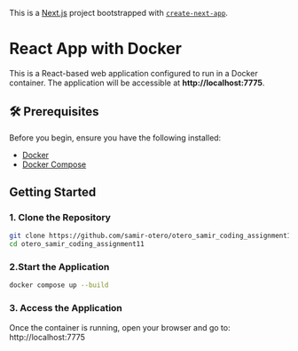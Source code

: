 This is a [Next.js](https://nextjs.org) project bootstrapped with [`create-next-app`](https://github.com/vercel/next.js/tree/canary/packages/create-next-app).

# React App with Docker

This is a React-based web application configured to run in a Docker container. The application will be accessible at **http://localhost:7775**.

## 🛠 Prerequisites

Before you begin, ensure you have the following installed:

- [Docker](https://www.docker.com/products/docker-desktop)
- [Docker Compose](https://docs.docker.com/compose/install/)

## Getting Started

### 1. Clone the Repository
```bash
git clone https://github.com/samir-otero/otero_samir_coding_assignment11.git
cd otero_samir_coding_assignment11
```

### 2.Start the Application
```bash
docker compose up --build
```
### 3. Access the Application
Once the container is running, open your browser and go to:
http://localhost:7775


